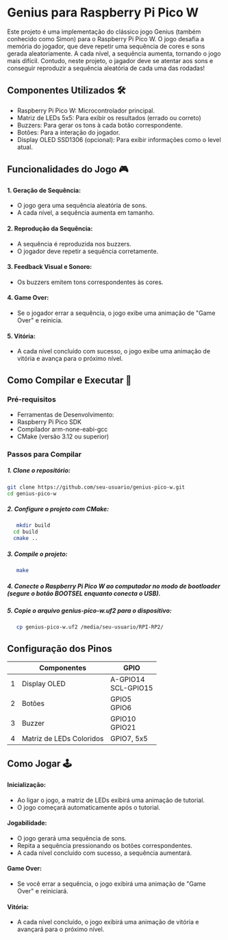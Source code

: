 #  Genius para Raspberry Pi Pico W 
Este projeto é uma implementação do clássico jogo Genius (também conhecido como Simon) para o Raspberry Pi Pico W. O jogo desafia a
memória do jogador, que deve repetir uma sequência de cores e sons gerada aleatoriamente. A cada nível, a sequência aumenta, tornando o jogo mais difícil.
Contudo, neste projeto, o jagador deve se atentar aos sons e conseguir reproduzir a sequência aleatória de cada uma das rodadas! 

## Componentes Utilizados 🛠️

- Raspberry Pi Pico W: Microcontrolador principal.
- Matriz de LEDs 5x5: Para exibir os resultados (errado ou correto)
- Buzzers: Para gerar os tons à cada botão correspondente.
- Botões: Para a interação do jogador.
- Display OLED SSD1306 (opcional): Para exibir informações como o level atual.

## Funcionalidades do Jogo 🎮

#### 1. Geração de Sequência:
  - O jogo gera uma sequência aleatória de sons.
  - A cada nível, a sequência aumenta em tamanho.

#### 2. Reprodução da Sequência:
- A sequência é reproduzida nos buzzers.
- O jogador deve repetir a sequência corretamente.

#### 3. Feedback Visual e Sonoro:
- Os buzzers emitem tons correspondentes às cores.

#### 4. Game Over:
- Se o jogador errar a sequência, o jogo exibe uma animação de "Game Over" e reinicia.

#### 5. Vitória:
- A cada nível concluído com sucesso, o jogo exibe uma animação de vitória e avança para o próximo nível.

## Como Compilar e Executar 🚀

### Pré-requisitos
- Ferramentas de Desenvolvimento:
- Raspberry Pi Pico SDK
- Compilador arm-none-eabi-gcc
- CMake (versão 3.12 ou superior)

### Passos para Compilar
##### 1. Clone o repositório:
   ```bash
   git clone https://github.com/seu-usuario/genius-pico-w.git
   cd genius-pico-w
  ```
##### 2. Configure o projeto com CMake:
```bash
   mkdir build
  cd build
  cmake ..
  ```
##### 3. Compile o projeto:
```bash
   make
  ```
##### 4. Conecte o Raspberry Pi Pico W ao computador no modo de bootloader (segure o botão BOOTSEL enquanto conecta o USB).

##### 5. Copie o arquivo genius-pico-w.uf2 para o dispositivo:
```bash
   cp genius-pico-w.uf2 /media/seu-usuario/RPI-RP2/
  ```

## Configuração dos Pinos 
|     | Componentes              | GPIO                                           |
| --- | ------------------------ | ---------------------------------------------- |
| 1   | Display OLED             | A-GPIO14<br>SCL-GPIO15                         |
| 2   | Botões                   | GPIO5<br>GPIO6                                 |
| 3   | Buzzer                   | GPIO10<br>GPIO21                               |
| 4   | Matriz de LEDs Coloridos | GPIO7, 5x5                                     |

## Como Jogar 🕹️
#### Inicialização:
- Ao ligar o jogo, a matriz de LEDs exibirá uma animação de tutorial.
- O jogo começará automaticamente após o tutorial.

#### Jogabilidade:
- O jogo gerará uma sequência de sons.
- Repita a sequência pressionando os botões correspondentes.
- A cada nível concluído com sucesso, a sequência aumentará.

#### Game Over:
- Se você errar a sequência, o jogo exibirá uma animação de "Game Over" e reiniciará.

#### Vitória:
- A cada nível concluído, o jogo exibirá uma animação de vitória e avançará para o próximo nível.
